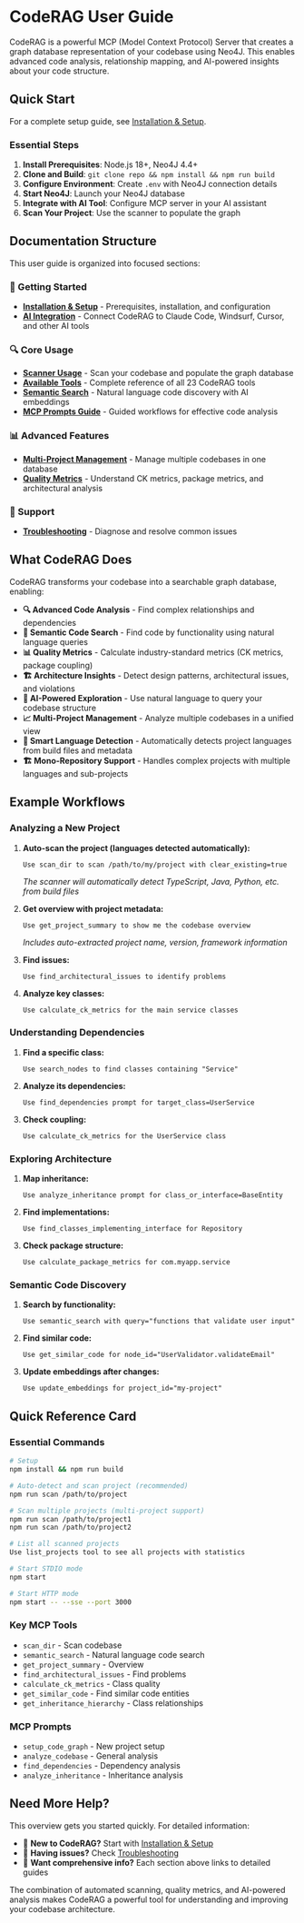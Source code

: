 # CodeRAG User Guide

CodeRAG is a powerful MCP (Model Context Protocol) Server that creates a graph database representation of your codebase using Neo4J. This enables advanced code analysis, relationship mapping, and AI-powered insights about your code structure.

## Quick Start

For a complete setup guide, see [Installation & Setup](installation-setup.md).

### Essential Steps

1. **Install Prerequisites**: Node.js 18+, Neo4J 4.4+
2. **Clone and Build**: `git clone repo && npm install && npm run build`
3. **Configure Environment**: Create `.env` with Neo4J connection details
4. **Start Neo4J**: Launch your Neo4J database
5. **Integrate with AI Tool**: Configure MCP server in your AI assistant
6. **Scan Your Project**: Use the scanner to populate the graph

## Documentation Structure

This user guide is organized into focused sections:

### 🚀 Getting Started
- **[Installation & Setup](installation-setup.md)** - Prerequisites, installation, and configuration
- **[AI Integration](ai-integration.md)** - Connect CodeRAG to Claude Code, Windsurf, Cursor, and other AI tools

### 🔍 Core Usage
- **[Scanner Usage](scanner-usage.md)** - Scan your codebase and populate the graph database
- **[Available Tools](available-tools.md)** - Complete reference of all 23 CodeRAG tools
- **[Semantic Search](semantic-search.md)** - Natural language code discovery with AI embeddings
- **[MCP Prompts Guide](mcp-prompts.md)** - Guided workflows for effective code analysis

### 📊 Advanced Features  
- **[Multi-Project Management](multi-project-management.md)** - Manage multiple codebases in one database
- **[Quality Metrics](quality-metrics.md)** - Understand CK metrics, package metrics, and architectural analysis

### 🔧 Support
- **[Troubleshooting](troubleshooting.md)** - Diagnose and resolve common issues

## What CodeRAG Does

CodeRAG transforms your codebase into a searchable graph database, enabling:

- **🔍 Advanced Code Analysis** - Find complex relationships and dependencies
- **🧠 Semantic Code Search** - Find code by functionality using natural language queries
- **📊 Quality Metrics** - Calculate industry-standard metrics (CK metrics, package coupling)  
- **🏗️ Architecture Insights** - Detect design patterns, architectural issues, and violations
- **🤖 AI-Powered Exploration** - Use natural language to query your codebase structure
- **📈 Multi-Project Management** - Analyze multiple codebases in a unified view
- **🎯 Smart Language Detection** - Automatically detects project languages from build files and metadata
- **🏗️ Mono-Repository Support** - Handles complex projects with multiple languages and sub-projects

## Example Workflows

### Analyzing a New Project

1. **Auto-scan the project (languages detected automatically):**
   ```
   Use scan_dir to scan /path/to/my/project with clear_existing=true
   ```
   *The scanner will automatically detect TypeScript, Java, Python, etc. from build files*

2. **Get overview with project metadata:**
   ```
   Use get_project_summary to show me the codebase overview
   ```
   *Includes auto-extracted project name, version, framework information*

3. **Find issues:**
   ```
   Use find_architectural_issues to identify problems
   ```

4. **Analyze key classes:**
   ```
   Use calculate_ck_metrics for the main service classes
   ```

### Understanding Dependencies

1. **Find a specific class:**
   ```
   Use search_nodes to find classes containing "Service"
   ```

2. **Analyze its dependencies:**
   ```
   Use find_dependencies prompt for target_class=UserService
   ```

3. **Check coupling:**
   ```
   Use calculate_ck_metrics for the UserService class
   ```

### Exploring Architecture

1. **Map inheritance:**
   ```
   Use analyze_inheritance prompt for class_or_interface=BaseEntity
   ```

2. **Find implementations:**
   ```
   Use find_classes_implementing_interface for Repository
   ```

3. **Check package structure:**
   ```
   Use calculate_package_metrics for com.myapp.service
   ```

### Semantic Code Discovery

1. **Search by functionality:**
   ```
   Use semantic_search with query="functions that validate user input"
   ```

2. **Find similar code:**
   ```
   Use get_similar_code for node_id="UserValidator.validateEmail"
   ```

3. **Update embeddings after changes:**
   ```
   Use update_embeddings for project_id="my-project"
   ```

## Quick Reference Card

### Essential Commands
```bash
# Setup
npm install && npm run build

# Auto-detect and scan project (recommended)
npm run scan /path/to/project

# Scan multiple projects (multi-project support)
npm run scan /path/to/project1
npm run scan /path/to/project2

# List all scanned projects
Use list_projects tool to see all projects with statistics

# Start STDIO mode
npm start

# Start HTTP mode
npm start -- --sse --port 3000
```

### Key MCP Tools
- `scan_dir` - Scan codebase
- `semantic_search` - Natural language code search
- `get_project_summary` - Overview
- `find_architectural_issues` - Find problems
- `calculate_ck_metrics` - Class quality
- `get_similar_code` - Find similar code entities
- `get_inheritance_hierarchy` - Class relationships

### MCP Prompts
- `setup_code_graph` - New project setup
- `analyze_codebase` - General analysis
- `find_dependencies` - Dependency analysis  
- `analyze_inheritance` - Inheritance analysis

## Need More Help?

This overview gets you started quickly. For detailed information:

- 🚀 **New to CodeRAG?** Start with [Installation & Setup](installation-setup.md)
- 🔧 **Having issues?** Check [Troubleshooting](troubleshooting.md)
- 📖 **Want comprehensive info?** Each section above links to detailed guides

The combination of automated scanning, quality metrics, and AI-powered analysis makes CodeRAG a powerful tool for understanding and improving your codebase architecture.